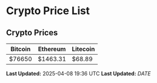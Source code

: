# Crypto Price List

## Crypto Prices
| Bitcoin | Ethereum | Litecoin |
| ------- | -------- | -------- |
| $76650 | $1463.31 | $68.89 |
**Last Updated:** 2025-04-08 19:36 UTC
**Last Updated:** $DATE$
